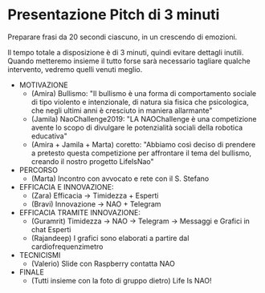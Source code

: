 # Presentazione Pitch di 3 minuti

Preparare frasi da 20 secondi ciascuno, in un crescendo di emozioni.

Il tempo totale a disposizione è di 3 minuti, quindi evitare dettagli inutili.
Quando metteremo insieme il tutto forse sarà necessario tagliare qualche intervento,
vedremo quelli venuti meglio.

* MOTIVAZIONE
    - (Amira) Bullismo: "Il bullismo è una forma di comportamento sociale di tipo violento e intenzionale, di natura sia fisica che psicologica, che negli ultimi anni è cresciuto in maniera allarmante"
    - (Jamila) NaoChallenge2019: "LA NAOChallenge è una competizione avente lo scopo di divulgare le potenzialità sociali della robotica educativa"  
    - (Amira + Jamila + Marta) coretto: "Abbiamo così deciso di prendere a pretesto questa competizione per affrontare il tema del bullismo, creando il nostro progetto LifeIsNao"
* PERCORSO
    - (Marta) Incontro con avvocato e rete con il S. Stefano
* EFFICACIA E INNOVAZIONE:
    - (Zara) Efficacia -> Timidezza + Esperti
    - (Bravi) Innovazione -> NAO + Telegram
* EFFICACIA TRAMITE INNOVAZIONE:
    - (Guramrit) Timidezza -> NAO -> Telegram -> Messaggi e Grafici in chat Esperti
    - (Rajandeep) I grafici sono elaborati a partire dal cardiofrequenzimetro
* TECNICISMI
    - (Valerio) Slide con Raspberry contatta NAO
* FINALE
    - (Tutti insieme con la foto di gruppo dietro) Life Is NAO!
